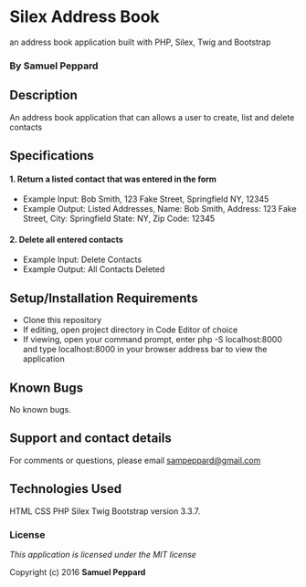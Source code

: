 # Silex Address Book

an address book application built with PHP, Silex, Twig and Bootstrap

### By **Samuel Peppard**

## Description

An address book application that can allows a user to create, list and delete contacts

## Specifications

#### 1. Return a listed contact that was entered in the form

* Example Input: Bob Smith, 123 Fake Street, Springfield NY, 12345
* Example Output: Listed Addresses, Name: Bob Smith, Address: 123 Fake Street, City: Springfield  State: NY, Zip Code: 12345

#### 2. Delete all entered contacts

* Example Input: Delete Contacts
* Example Output: All Contacts Deleted

## Setup/Installation Requirements

* Clone this repository
* If editing, open project directory in Code Editor of choice
* If viewing, open your command prompt, enter php -S localhost:8000 and type localhost:8000 in your browser address bar to view the application

## Known Bugs

No known bugs.

## Support and contact details

For comments or questions, please email sampeppard@gmail.com

## Technologies Used

HTML
CSS
PHP
Silex
Twig
Bootstrap version 3.3.7.

### License

*This application is licensed under the MIT license*

Copyright (c) 2016 **Samuel Peppard**
